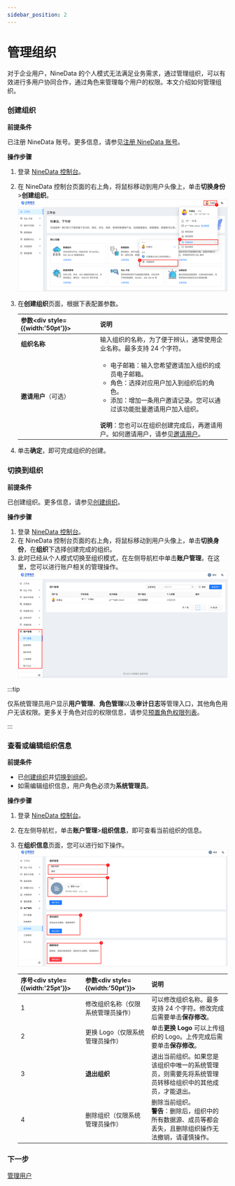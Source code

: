 ```yaml
---
sidebar_position: 2
---
```




# 管理组织

对于企业用户，NineData 的个人模式无法满足业务需求，通过管理组织，可以有效进行多用户协同合作，通过角色来管理每个用户的权限。本文介绍如何管理组织。
### 创建组织

**前提条件**

已注册 NineData 账号。更多信息，请参见[注册 NineData 账号](../quick_start/1_registration.md)。

**操作步骤**

1. 登录 [NineData 控制台](https://console.ninedata.cloud)。

2. 在 NineData 控制台页面的右上角，将鼠标移动到用户头像上，单击**切换身份**>**创建组织**。![create_organization](./image/create_organization.png)

3. 在**创建组织**页面，根据下表配置参数。

   | 参数<div style={{width:'50pt'}}></div> | 说明                                                         |
   | -------------------------------------- | ------------------------------------------------------------ |
   | **组织名称**                           | 输入组织的名称，为了便于辨认，通常使用企业名称。最多支持 24 个字符。 |
   | **邀请用户**（可选）                   | <ul><li>电子邮箱：输入您希望邀请加入组织的成员电子邮箱。</li><li>角色：选择对应用户加入到组织后的角色。</li><li>添加：增加一条用户邀请记录。您可以通过该功能批量邀请用户加入组织。</li></ul><br />**说明**：您也可以在组织创建完成后，再邀请用户。如何邀请用户，请参见[邀请用户](manage_user.md#邀请用户)。 |

4. 单击**确定**，即可完成组织的创建。
### 切换到组织

**前提条件**

已创建组织。更多信息，请参见[创建组织](#创建组织)。

**操作步骤**

1. 登录 [NineData 控制台](https://console.ninedata.cloud)。
2. 在 NineData 控制台页面的右上角，将鼠标移动到用户头像上，单击**切换身份**，在**组织**下选择创建完成的组织。
3. 此时已经从个人模式切换至组织模式，在左侧导航栏中单击**账户管理**，在这里，您可以进行账户相关的管理操作。![account_management](./image/account_management.png)

:::tip

仅系统管理员用户显示**用户管理**、**角色管理**以及**审计日志**等管理入口，其他角色用户无该权限。更多关于角色对应的权限信息，请参见[预置角色权限列表](manage_role.md#附录预置角色权限列表)。

:::

### 查看或编辑组织信息

**前提条件**

- 已[创建组织](#创建组织)并[切换到组织](#切换到组织)。
- 如需编辑组织信息，用户角色必须为**系统管理员**。

**操作步骤**

1. 登录 [NineData 控制台](https://console.ninedata.cloud)。

2. 在左侧导航栏，单击**账户管理**>**组织信息**，即可查看当前组织的信息。

3. 在**组织信息**页面，您可以进行如下操作。![edit_organization](./image/edit_organization.png)

   | 序号<div style={{width:'25pt'}}></div> | 参数<div style={{width:'50pt'}}></div> | 说明                                                         |
   | -------------------------------------- | -------------------------------------- | ------------------------------------------------------------ |
   | 1                                      | 修改组织名称（仅限系统管理员操作）     | 可以修改组织名称。最多支持 24 个字符。修改完成后需要单击**保存修改**。 |
   | 2                                      | 更换 Logo（仅限系统管理员操作）         | 单击**更换 Logo** 可以上传组织的 Logo。上传完成后需要单击**保存修改**。 |
   | 3                                      | **退出组织**                           | 退出当前组织。如果您是该组织中唯一的系统管理员，则需要先将系统管理员转移给组织中的其他成员，才能退出。 |
   | 4                                      | 删除组织（仅限系统管理员操作）         | 删除当前组织。<br />**警告**：删除后，组织中的所有数据源、成员等都会丢失，且删除组织操作无法撤销，请谨慎操作。 |

   

### 下一步

[管理用户](manage_user.md)